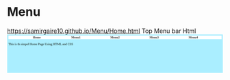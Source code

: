 # Menu
https://samirgaire10.github.io/Menu/Home.html
Top Menu bar Html
![This is an image](./Screenshot_4.png)
